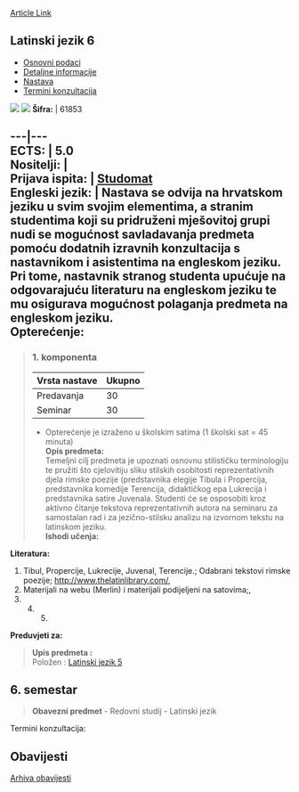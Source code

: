 [Article Link](https://www.fhs.hr/predmet/latjez6)

## Latinski jezik 6
  * [Osnovni podaci](https://www.fhs.hr/predmet/latjez6#v1id-904833_926801_1_0 "Osnovni podaci")
  * [Detaljne informacije](https://www.fhs.hr/predmet/latjez6#v1id-904833_926801_1_1 "Detaljne informacije")
  * [Nastava](https://www.fhs.hr/predmet/latjez6#v1id-904833_926801_1_2 "Nastava")
  * [Termini konzultacija](https://www.fhs.hr/predmet/latjez6#v1id-904833_926801_1_3 "Termini konzultacija")


[![](https://www.fhs.hr/img/flags/gif/hr.gif)](https://www.fhs.hr/predmet/latjez6) [![](https://www.fhs.hr/img/flags/gif/gb.gif)](https://www.fhs.hr/en/course/lat6)
**Šifra:** |  61853  
  
---|---  
**ECTS:** |  5.0   
**Nositelji:** |   
**Prijava ispita:** |  [Studomat](http://www.isvu.hr/studomat)  
**Engleski jezik:** |  Nastava se odvija na hrvatskom jeziku u svim svojim elementima, a stranim studentima koji su pridruženi mješovitoj grupi nudi se mogućnost savladavanja predmeta pomoću dodatnih izravnih konzultacija s nastavnikom i asistentima na engleskom jeziku. Pri tome, nastavnik stranog studenta upućuje na odgovarajuću literaturu na engleskom jeziku te mu osigurava mogućnost polaganja predmeta na engleskom jeziku.   
**Opterećenje:**  
---  
> ### 1. komponenta
> | Vrsta nastave | Ukupno  
> ---|---  
> Predavanja | 30  
> Seminar | 30  
> * Opterećenje je izraženo u školskim satima (1 školski sat = 45 minuta)   
**Opis predmeta:**  
> Temeljni cilj predmeta je upoznati osnovnu stilističku terminologiju te pružiti što cjelovitiju sliku stilskih osobitosti reprezentativnih djela rimske poezije (predstavnika elegije Tibula i Propercija, predstavnika komedije Terencija, didaktičkog epa Lukrecija i predstavnika satire Juvenala. Studenti će se osposobiti kroz aktivno čitanje tekstova reprezentativnih autora na seminaru za samostalan rad i za jezično-stilsku analizu na izvornom tekstu na latinskom jeziku.  
**Ishodi učenja:**  

  
**Literatura:**  
  1. Tibul, Propercije, Lukrecije, Juvenal, Terencije.; Odabrani tekstovi rimske poezije; http://www.thelatinlibrary.com/, 
  2. Materijali na webu (Merlin) i materijali podijeljeni na satovima;, 
  3.   4.   5. 
  
**Preduvjeti za:**  
> **Upis predmeta :**  
>  Položen : [Latinski jezik 5](https://www.fhs.hr/predmet/latjez5)  
>   
**6. semestar**  
---  
> **Obavezni predmet** - Redovni studij - Latinski jezik  
>   
Termini konzultacija: 


## Obavijesti
[Arhiva obavijesti](https://www.fhs.hr/predmet/latjez6?@=20owp#news_80738 "Arhiva obavijesti")
